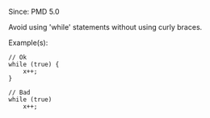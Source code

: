 Since: PMD 5.0

Avoid using 'while' statements without using curly braces.

Example(s):
```
// Ok
while (true) {
    x++;
}

// Bad
while (true)
    x++;
```
